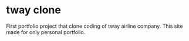 # tway clone
First portfolio project that clone coding of tway airline company. 
This site made for only personal portfolio.
